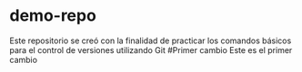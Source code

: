 # demo-repo
Este repositorio se creó con la finalidad de practicar los comandos básicos para el control de versiones utilizando Git
#Primer cambio
Este es el primer cambio
